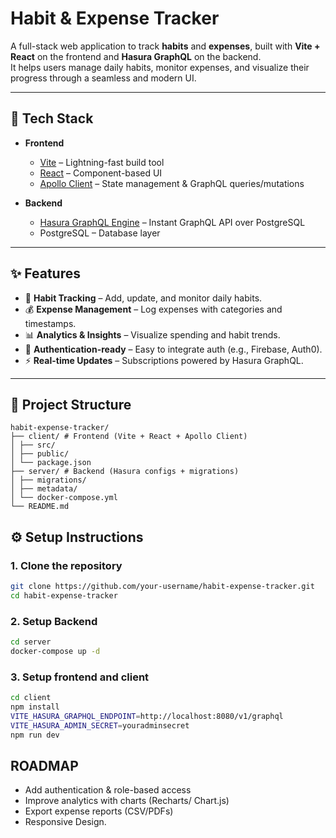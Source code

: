 # Habit & Expense Tracker

A full-stack web application to track **habits** and **expenses**, built with **Vite + React** on the frontend and **Hasura GraphQL** on the backend.  
It helps users manage daily habits, monitor expenses, and visualize their progress through a seamless and modern UI.

---

## 🚀 Tech Stack

- **Frontend**
  - [Vite](https://vitejs.dev/) – Lightning-fast build tool
  - [React](https://react.dev/) – Component-based UI
  - [Apollo Client](https://www.apollographql.com/docs/react/) – State management & GraphQL queries/mutations

- **Backend**
  - [Hasura GraphQL Engine](https://hasura.io/) – Instant GraphQL API over PostgreSQL
  - PostgreSQL – Database layer

---

## ✨ Features

- 📅 **Habit Tracking** – Add, update, and monitor daily habits.
- 💰 **Expense Management** – Log expenses with categories and timestamps.
- 📊 **Analytics & Insights** – Visualize spending and habit trends.
- 🔐 **Authentication-ready** – Easy to integrate auth (e.g., Firebase, Auth0).
- ⚡ **Real-time Updates** – Subscriptions powered by Hasura GraphQL.

---

## 📂 Project Structure
```
habit-expense-tracker/
├── client/ # Frontend (Vite + React + Apollo Client)
│ ├── src/
│ ├── public/
│ └── package.json
├── server/ # Backend (Hasura configs + migrations)
│ ├── migrations/
│ ├── metadata/
│ └── docker-compose.yml
└── README.md
```

## ⚙️ Setup Instructions

### 1. Clone the repository
```bash
git clone https://github.com/your-username/habit-expense-tracker.git
cd habit-expense-tracker
```
### 2. Setup Backend 
```bash 
cd server
docker-compose up -d
```
### 3. Setup frontend and client 
```bash
cd client
npm install
VITE_HASURA_GRAPHQL_ENDPOINT=http://localhost:8080/v1/graphql
VITE_HASURA_ADMIN_SECRET=youradminsecret
npm run dev
```

## ROADMAP 
+ Add authentication & role-based access
+ Improve analytics with charts (Recharts/ Chart.js)
+ Export expense reports (CSV/PDFs)
+ Responsive Design. 

